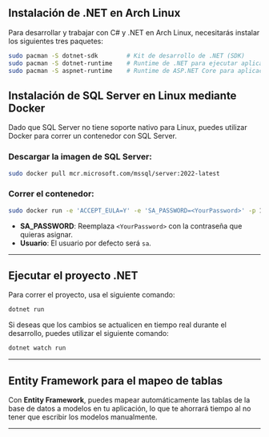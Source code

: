 ## Instalación de .NET en Arch Linux

Para desarrollar y trabajar con C# y .NET en Arch Linux, necesitarás instalar los siguientes tres paquetes:

```bash
sudo pacman -S dotnet-sdk        # Kit de desarrollo de .NET (SDK)
sudo pacman -S dotnet-runtime    # Runtime de .NET para ejecutar aplicaciones
sudo pacman -S aspnet-runtime    # Runtime de ASP.NET Core para aplicaciones web/API
```


## Instalación de SQL Server en Linux mediante Docker

Dado que SQL Server no tiene soporte nativo para Linux, puedes utilizar Docker para correr un contenedor con SQL Server.

### Descargar la imagen de SQL Server:

```bash
sudo docker pull mcr.microsoft.com/mssql/server:2022-latest
```

### Correr el contenedor:

```bash
sudo docker run -e 'ACCEPT_EULA=Y' -e 'SA_PASSWORD=<YourPassword>' -p 1433:1433 --name sql_server_container -d mcr.microsoft.com/mssql/server:2022-latest
```

- **SA_PASSWORD**: Reemplaza `<YourPassword>` con la contraseña que quieras asignar.
- **Usuario**: El usuario por defecto será `sa`.

---

## Ejecutar el proyecto .NET

Para correr el proyecto, usa el siguiente comando:

```bash
dotnet run
```

Si deseas que los cambios se actualicen en tiempo real durante el desarrollo, puedes utilizar el siguiente comando:

```bash
dotnet watch run
```

---

## Entity Framework para el mapeo de tablas

Con **Entity Framework**, puedes mapear automáticamente las tablas de la base de datos a modelos en tu aplicación, lo que te ahorrará tiempo al no tener que escribir los modelos manualmente.

---
